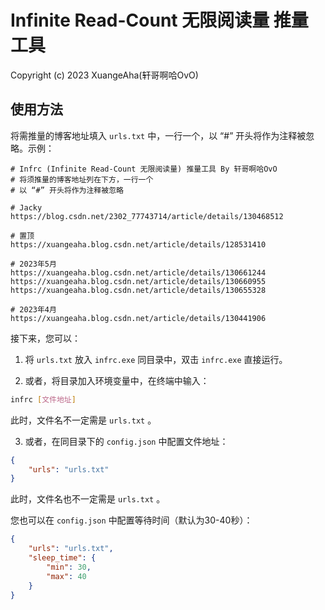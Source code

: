 # Infinite Read-Count 无限阅读量 推量工具

Copyright (c) 2023 XuangeAha(轩哥啊哈OvO)

## 使用方法

将需推量的博客地址填入 `urls.txt` 中，一行一个，以 “#” 开头将作为注释被忽略。示例：

```plaintext
# Infrc (Infinite Read-Count 无限阅读量) 推量工具 By 轩哥啊哈OvO
# 将须推量的博客地址列在下方，一行一个
# 以 “#” 开头将作为注释被忽略

# Jacky
https://blog.csdn.net/2302_77743714/article/details/130468512

# 置顶
https://xuangeaha.blog.csdn.net/article/details/128531410

# 2023年5月
https://xuangeaha.blog.csdn.net/article/details/130661244
https://xuangeaha.blog.csdn.net/article/details/130660955
https://xuangeaha.blog.csdn.net/article/details/130655328

# 2023年4月
https://xuangeaha.blog.csdn.net/article/details/130441906
```

接下来，您可以：

1. 将 `urls.txt` 放入 `infrc.exe` 同目录中，双击 `infrc.exe` 直接运行。

2. 或者，将目录加入环境变量中，在终端中输入：

```bash
infrc [文件地址]
```

此时，文件名不一定需是 `urls.txt` 。

3. 或者，在同目录下的 `config.json` 中配置文件地址：

```json
{
    "urls": "urls.txt"
}
```

此时，文件名也不一定需是 `urls.txt` 。

您也可以在 `config.json` 中配置等待时间（默认为30-40秒）：

```json
{
    "urls": "urls.txt",
    "sleep_time": {
        "min": 30,
        "max": 40
    }
}
```
